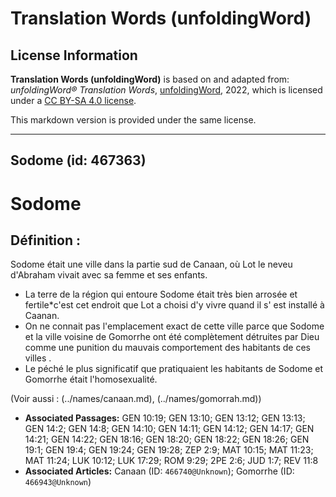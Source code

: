 # Translation Words (unfoldingWord)

## License Information

**Translation Words (unfoldingWord)** is based on and adapted from: _unfoldingWord® Translation Words_, [unfoldingWord](https://unfoldingword.org/utw), 2022, which is licensed under a [CC BY-SA 4.0 license](https://creativecommons.org/licenses/by-sa/4.0/legalcode.en).

This markdown version is provided under the same license.



--------------------------------

## Sodome (id: 467363)

Sodome
======

Définition :
------------

Sodome était une ville dans la partie sud de Canaan, où Lot le neveu d'Abraham vivait avec sa femme et ses enfants.

* La terre de la région qui entoure Sodome était très bien arrosée et fertile\*c'est cet endroit que Lot a choisi d'y vivre quand il s' est installé à Caanan.
* On ne connait pas l'emplacement exact de cette ville parce que Sodome et la ville voisine de Gomorrhe ont été complètement détruites par Dieu comme une punition du mauvais comportement des habitants de ces villes .
* Le péché le plus significatif que pratiquaient les habitants de Sodome et Gomorrhe était l'homosexualité.

(Voir aussi : (../names/canaan.md), (../names/gomorrah.md))

* **Associated Passages:** GEN 10:19; GEN 13:10; GEN 13:12; GEN 13:13; GEN 14:2; GEN 14:8; GEN 14:10; GEN 14:11; GEN 14:12; GEN 14:17; GEN 14:21; GEN 14:22; GEN 18:16; GEN 18:20; GEN 18:22; GEN 18:26; GEN 19:1; GEN 19:4; GEN 19:24; GEN 19:28; ZEP 2:9; MAT 10:15; MAT 11:23; MAT 11:24; LUK 10:12; LUK 17:29; ROM 9:29; 2PE 2:6; JUD 1:7; REV 11:8
* **Associated Articles:** Canaan (ID: `466740@Unknown`); Gomorrhe (ID: `466943@Unknown`)

